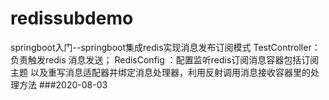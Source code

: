 # redissubdemo
springboot入门--springboot集成redis实现消息发布订阅模式
TestController：负责触发redis 消息发送；
RedisConfig ：配置监听redis订阅消息容器包括订阅主题
以及重写消息适配器并绑定消息处理器，利用反射调用消息接收容器里的处理方法
###2020-08-03
